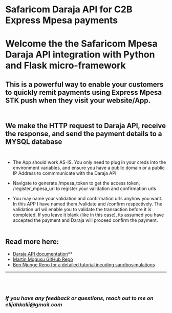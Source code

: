 # **Safaricom Daraja API for C2B Express Mpesa payments** 

# Welcome the the Safaricom Mpesa Daraja API integration with Python and Flask micro-framework

## This is a powerful way to enable your customers to quickly remit payments using Express Mpesa STK push when they visit your website/App.<br><br> 

## We make the HTTP request to Daraja API, receive the response, and send the payment details to a MYSQL database <br><br>

* The App should work AS-IS. 
You only need to plug in your creds into the environment variables, and ensure you have a public domain or a public IP Address to commmunicate with the Daraja API

* Navigate to generate /mpesa_token to get the access token, /register_mpesa_url to register your validation and confirmation urls

* You may name your validation and confirmation urls anyhow you want. In this APP I have named them /validate and /confirm respectively. The validation url wil enable you to validate the transaction before it is completed. If you leave it blank (like in this case), its assumed you have accepted the payment and Daraja will proceed confirm the payment. <br><br>

## Read more here:

* [Daraja API documentation](https://developer.safaricom.co.ke)**
* [Martin Mogusu GitHub Repo]( https://github.com/martinmogusu/django-daraja)
* [Ben Njunge Repo for a detailed tutorial incuding sandbosimulations](https://github.com/bnjunge/MPESA-API-Tutorial)

---
<br><br>
### _If you have any feedback or questions, reach out to me on elijahkalii@gmail.com_
